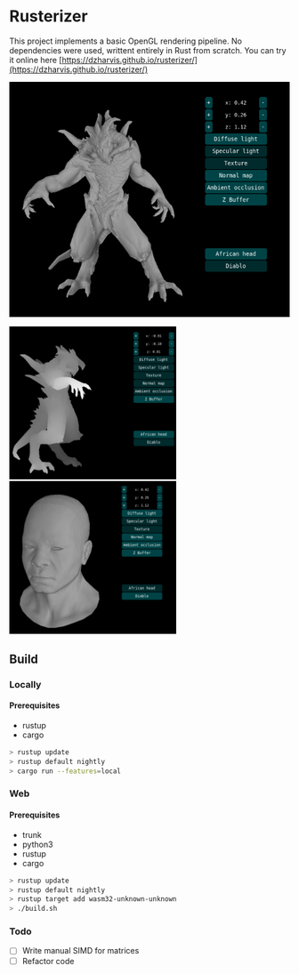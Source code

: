 # Rusterizer
This project implements a basic OpenGL rendering pipeline. 
No dependencies were used, writtent entirely in Rust from scratch.
You can try it online here [https://dzharvis.github.io/rusterizer/](https://dzharvis.github.io/rusterizer/)

<img src="img/1.png" width="600"/>
<p float="left">
  <img src="img/3.png" width="300"/>
  <img src="img/2.png" width="300"/>
</p>

## Build
### Locally
#### Prerequisites
 - rustup
 - cargo

```bash
> rustup update
> rustup default nightly
> cargo run --features=local
```

### Web
#### Prerequisites
 - trunk
 - python3
 - rustup
 - cargo

```bash
> rustup update
> rustup default nightly
> rustup target add wasm32-unknown-unknown
> ./build.sh
```


### Todo
 - [ ] Write manual SIMD for matrices
 - [ ] Refactor code